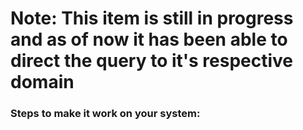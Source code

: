# Note: This item is still in progress and as of now it has been able to direct the query to it's respective domain
### Steps to make it work on your system:

